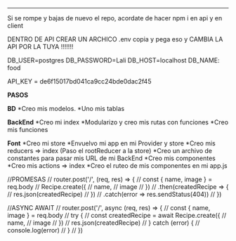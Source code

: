_______________________________________________________________

Si se rompe y bajas de nuevo el repo, acordate de hacer npm i en api y en client

DENTRO DE API CREAR UN ARCHICO .env copia y pega eso y CAMBIA LA API POR LA TUYA !!!!!!!

DB_USER=postgres
DB_PASSWORD=Lali
DB_HOST=localhost
DB_NAME: food

API_KEY = de6f15017bd041ca9cc24bde0dac2f45

**PASOS**

**BD**
*Creo mis modelos.
*Uno mis tablas

**BackEnd**
*Creo mi index
*Modularizo y creo mis rutas con funciones
*Creo mis funciones

**Font**
*Creo mi store
*Envuelvo mi app en mi Provider y store
*Creo mis reducers => index (Paso el rootReducer a la store)
*Creo un archivo de constantes para pasar mis URL de mi BackEnd
*Creo mis componentes
*Creo mis actions => index
*Creo el ruteo de mis componentes en mi app.js


//PROMESAS
// router.post('/', (req, res) => {
//     const { name, image } = req.body
//     Recipe.create({
//         name,
//         image
//     })
//     .then(createdRecipe => {
//     res.json(createdRecipe)
// }) 
//     .catch(error => res.sendStatus(404))
// })

//ASYNC AWAIT 
// router.post('/', async (req, res) => {
//     const { name, image } = req.body
//     try {
//         const createdRecipe = await Recipe.create({
//             name,
//             image
//         })
//         res.json(createdRecipe)
//     } catch (error) {
//         console.log(error)
//     }
// })
